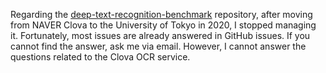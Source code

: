 Regarding the [deep-text-recognition-benchmark](https://github.com/clovaai/deep-text-recognition-benchmark) repository, after moving from NAVER Clova to the University of Tokyo in 2020, I stopped managing it.
Fortunately, most issues are already answered in GitHub issues.
If you cannot find the answer, ask me via email.
However, I cannot answer the questions related to the Clova OCR service.

<!--
### Hi there 👋

**ku21fan/ku21fan** is a ✨ _special_ ✨ repository because its `README.md` (this file) appears on your GitHub profile.

Here are some ideas to get you started:

- 🔭 I’m currently working on ...
- 🌱 I’m currently learning ...
- 👯 I’m looking to collaborate on ...
- 🤔 I’m looking for help with ...
- 💬 Ask me about ...
- 📫 How to reach me: ...
- 😄 Pronouns: ...
- ⚡ Fun fact: ...
-->
